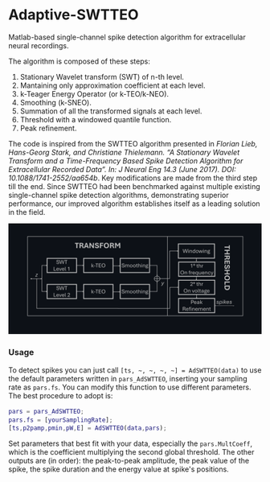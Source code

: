 # Adaptive-SWTTEO
Matlab-based single-channel spike detection algorithm for extracellular neural recordings. 

The algorithm is composed of these steps: 
1. Stationary Wavelet transform (SWT) of n-th level. 
2. Mantaining only approximation coefficient at each level.
3. k-Teager Energy Operator (or k-TEO/k-NEO).  
4. Smoothing (k-SNEO).
5. Summation of all the transformed signals at each level.
6. Threshold with a windowed quantile function.
7. Peak refinement.
   
The code is inspired from the SWTTEO algorithm presented in _Florian Lieb, Hans-Georg Stark, and Christiane Thielemann. “A Stationary Wavelet Transform and a Time-Frequency Based Spike Detection Algorithm for Extracellular Recorded Data”. In: J Neural Eng 14.3 (June 2017). DOI: 10.1088/1741-2552/aa654b_. Key modifications are made from the third step till the end. Since SWTTEO had been benchmarked against multiple existing single-channel spike detection algorithms, demonstrating superior performance, our improved algorithm establishes itself as a leading solution in the field.

<img src="./AdSWTTEO_schema1.png" alt="AdSWTTEO_schema1" width="900" />

### Usage
To detect spikes you can just call `[ts, ~, ~, ~, ~] = AdSWTTEO(data)` to use the default parameters written in `pars_AdSWTTEO`, inserting your sampling rate as `pars.fs`. You can modify this function to use different parameters. The best procedure to adopt is:
```matlab
pars = pars_AdSWTTEO;
pars.fs = [yourSamplingRate];
[ts,p2pamp,pmin,pW,E] = AdSWTTEO(data,pars);
```
Set parameters that best fit with your data, especially the `pars.MultCoeff`, which is the coefficient multiplying the second global threshold. The other outputs are (in order): the peak-to-peak amplitude, the peak value of the spike, the spike duration and the energy value at spike's positions.


